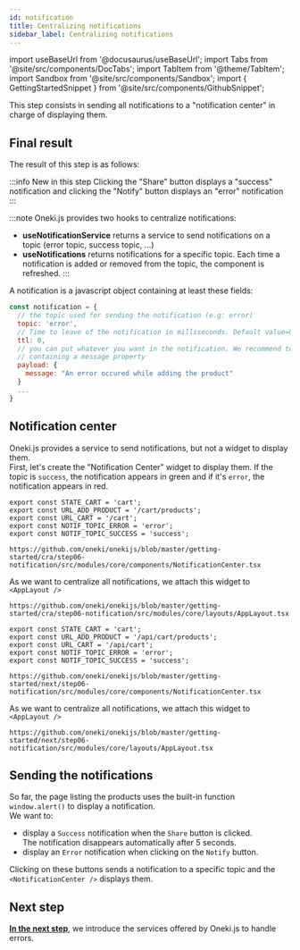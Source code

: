 ```yaml
---
id: notification
title: Centralizing notifications
sidebar_label: Centralizing notifications
---
```


import useBaseUrl from '@docusaurus/useBaseUrl';
import Tabs from '@site/src/components/DocTabs';
import TabItem from '@theme/TabItem';
import Sandbox from '@site/src/components/Sandbox';
import { GettingStartedSnippet } from '@site/src/components/GithubSnippet';

This step consists in sending all notifications to a "notification center" in charge of displaying them.

## Final result

The result of this step is as follows:

:::info New in this step
Clicking the "Share" button displays a "success" notification and clicking the "Notify" button displays an "error" notification
:::

<Tabs>
  <TabItem value="cra">
    <Sandbox
    name="step06-notification"
    type="getting-started/cra"
    view="preview"
    height="600"
    modules={['/src/index.tsx','/src/pages/products/index.tsx']}
    />
  </TabItem>
  <TabItem value="next">
    <Sandbox
      name="step06-notification"
      type="getting-started/next"
      view="preview"
      height="600"
      modules={['/src/pages/index.tsx','/src/pages/_app.tsx']}
      />
  </TabItem>

</Tabs>

:::note
Oneki.js provides two hooks to centralize notifications:

- **useNotificationService** returns a service to send notifications on a topic (error topic, success topic, ...)
- **useNotifications** returns notifications for a specific topic. Each time a notification is added or removed from the topic, the component is refreshed.
:::

A notification is a javascript object containing at least these fields:

```javascript
const notification = {
  // the topic used for sending the notification (e.g: error)
  topic: 'error', 
  // Time to leave of the notification in milliseconds. Default value=0 (means no expiration)
  ttl: 0, 
  // you can put whatever you want in the notification. We recommend to create a payload object
  // containing a message property
  payload: { 
    message: "An error occured while adding the product"
  }
  ... 
}
```

## Notification center
Oneki.js provides a service to send notifications, but not a widget to display them.<br/>
First, let's create the "Notification Center" widget to display them. If the topic is `success`, the notification appears in green and if it's `error`, the notification appears in red.

<Tabs>
  <TabItem value="cra">

  ```tsx {4-5} title="src/modules/core/libs/constants.ts"
  export const STATE_CART = 'cart';
  export const URL_ADD_PRODUCT = '/cart/products';
  export const URL_CART = '/cart';
  export const NOTIF_TOPIC_ERROR = 'error';
  export const NOTIF_TOPIC_SUCCESS = 'success';
  ```
  <p/>

  ```tsx reference
  https://github.com/oneki/onekijs/blob/master/getting-started/cra/step06-notification/src/modules/core/components/NotificationCenter.tsx
  ```

  As we want to centralize all notifications, we attach this widget to <code>&lt;AppLayout /&gt;</code>

  ```tsx reference
  https://github.com/oneki/onekijs/blob/master/getting-started/cra/step06-notification/src/modules/core/layouts/AppLayout.tsx
  ```

  </TabItem>
  <TabItem value="next">

  ```tsx {4-5} title="src/modules/core/libs/constants.ts"
  export const STATE_CART = 'cart';
  export const URL_ADD_PRODUCT = '/api/cart/products';
  export const URL_CART = '/api/cart';
  export const NOTIF_TOPIC_ERROR = 'error';
  export const NOTIF_TOPIC_SUCCESS = 'success';
  ```
  <p/>

  ```tsx reference
  https://github.com/oneki/onekijs/blob/master/getting-started/next/step06-notification/src/modules/core/components/NotificationCenter.tsx
  ```

  As we want to centralize all notifications, we attach this widget to <code>&lt;AppLayout /&gt;</code>

  ```tsx reference
  https://github.com/oneki/onekijs/blob/master/getting-started/next/step06-notification/src/modules/core/layouts/AppLayout.tsx
  ```

  </TabItem>

</Tabs>

## Sending the notifications

So far, the page listing the products uses the built-in function `window.alert()` to display a notification.<br/>
We want to:

- display a `Success` notification when the `Share` button is clicked.<br/>The notification disappears automatically after 5 seconds.
- display an `Error` notification when clicking on the `Notify` button.

Clicking on these buttons sends a notification to a specific topic and the `<NotificationCenter />` displays them.

<GettingStartedSnippet craPath="/step06-notification/src/pages/products/index.tsx" nextPath="/step06-notification/src/pages/index.tsx" />

## Next step
**[In the next step](error-handling)**, we introduce the services offered by Oneki.js to handle errors.
